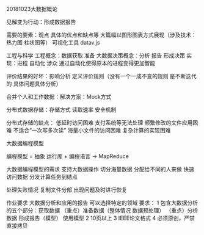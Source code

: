 20181023大数据概论

见解变为行动：形成数据报告

需要的要素：观点 具体的优点和缺点等 大篇幅以图形图表方式展现（涉及技术：热力图 柱状图等） 可视化工具 datav.js

工程与科学
工程概念：数据获取 准备 大数据决策概念：分析 报告 形成决策
实现：进程 自动化 涉众 通过自动化使得原本的进程变得更加智能

评价结果的好坏：影响分析 定义评价规则（没有一个一成不变的规则 是不断迭代的 具体问题具体分析）

合并个人和工作数据：解决方案：Mock方式

分布式数据存储：存储方式 读取速率 安全机制

分布式存储的缺点：
低延时访问困难 支付系统等无法处理
频繁修改的文件应用困难 不适合“一次写多次读”
海量小文件的访问困难
复杂计算的实现困难

大数据编程模型

编程模型 = 抽象
运行库 + 编程语言
-> MapReduce

大数据编程模型的需求 支持大数据操作
切分海量数据 分配给不同的人来做
快速访问数据
分发计算任务到结点

处理失败情况
复制文件分部
出现问题及时进行恢复

作业要求
大数据分析和应用的报告 可以选择特定的领域
要求：
1 包含大数据分析的五个部分：获取数据 （重点）准备数据（整体情况 数据预处理） （重点）分析数据 形成报告（模型） 使用模型
2 10页以上
3 IEEE论文格式
4 必须原创，严禁直接拷贝


